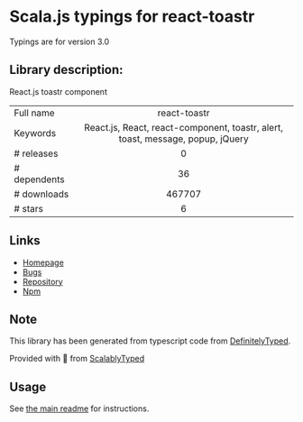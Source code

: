 
# Scala.js typings for react-toastr

Typings are for version 3.0

## Library description:
React.js toastr component

|                    |                 |
| ------------------ | :-------------: |
| Full name          | react-toastr |
| Keywords           | React.js, React, react-component, toastr, alert, toast, message, popup, jQuery |
| # releases         | 0 |
| # dependents       | 36 |
| # downloads        | 467707 |
| # stars            | 6 |

## Links
- [Homepage](https://tomchentw.github.io/react-toastr/)
- [Bugs](https://github.com/tomchentw/react-toastr/issues)
- [Repository](https://github.com/tomchentw/react-toastr)
- [Npm](https://www.npmjs.com/package/react-toastr)
    


## Note
This library has been generated from typescript code from [DefinitelyTyped](https://definitelytyped.org).

Provided with :purple_heart: from [ScalablyTyped](https://github.com/oyvindberg/ScalablyTyped)

## Usage
See [the main readme](../../readme.md) for instructions.


